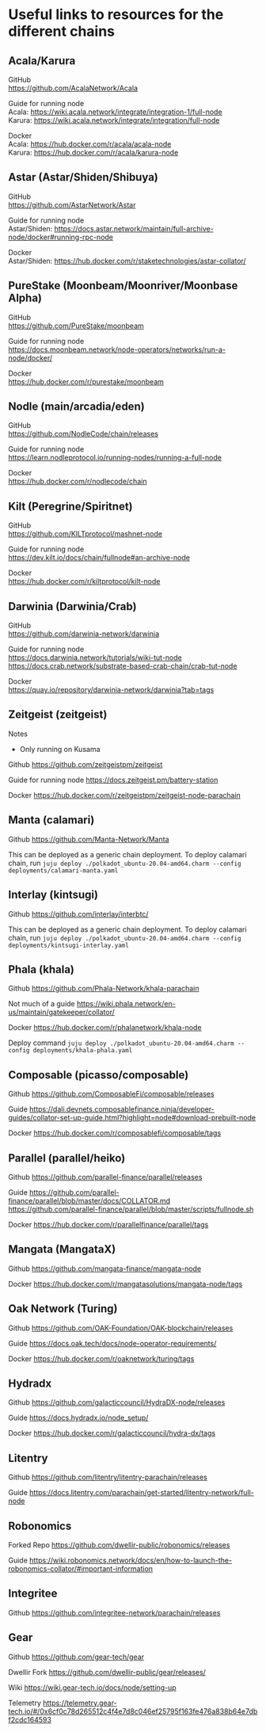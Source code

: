 # Useful links to resources for the different chains

## Acala/Karura
GitHub  
https://github.com/AcalaNetwork/Acala

Guide for running node  
Acala: https://wiki.acala.network/integrate/integration-1/full-node  
Karura: https://wiki.acala.network/integrate/integration/full-node

Docker  
Acala: https://hub.docker.com/r/acala/acala-node  
Karura: https://hub.docker.com/r/acala/karura-node

## Astar (Astar/Shiden/Shibuya)
GitHub  
https://github.com/AstarNetwork/Astar

Guide for running node  
Astar/Shiden: https://docs.astar.network/maintain/full-archive-node/docker#running-rpc-node

Docker  
Astar/Shiden: https://hub.docker.com/r/staketechnologies/astar-collator/

## PureStake (Moonbeam/Moonriver/Moonbase Alpha)
GitHub  
https://github.com/PureStake/moonbeam

Guide for running node  
https://docs.moonbeam.network/node-operators/networks/run-a-node/docker/

Docker  
https://hub.docker.com/r/purestake/moonbeam

## Nodle (main/arcadia/eden)
GitHub  
https://github.com/NodleCode/chain/releases

Guide for running node  
https://learn.nodleprotocol.io/running-nodes/running-a-full-node

Docker  
https://hub.docker.com/r/nodlecode/chain

## Kilt (Peregrine/Spiritnet)
GitHub  
https://github.com/KILTprotocol/mashnet-node

Guide for running node  
https://dev.kilt.io/docs/chain/fullnode#an-archive-node

Docker  
https://hub.docker.com/r/kiltprotocol/kilt-node

## Darwinia (Darwinia/Crab)
GitHub  
https://github.com/darwinia-network/darwinia

Guide for running node  
https://docs.darwinia.network/tutorials/wiki-tut-node
https://docs.crab.network/substrate-based-crab-chain/crab-tut-node

Docker  
https://quay.io/repository/darwinia-network/darwinia?tab=tags

## Zeitgeist (zeitgeist)
Notes
- Only running on Kusama

Github
https://github.com/zeitgeistpm/zeitgeist

Guide for running node
https://docs.zeitgeist.pm/battery-station

Docker
https://hub.docker.com/r/zeitgeistpm/zeitgeist-node-parachain


## Manta (calamari)
Github
https://github.com/Manta-Network/Manta

This can be deployed as a generic chain deployment. To deploy calamari chain, run
`juju deploy ./polkadot_ubuntu-20.04-amd64.charm --config deployments/calamari-manta.yaml`

## Interlay (kintsugi)
Github
https://github.com/interlay/interbtc/

This can be deployed as a generic chain deployment. To deploy calamari chain, run
`juju deploy ./polkadot_ubuntu-20.04-amd64.charm --config deployments/kintsugi-interlay.yaml`

## Phala (khala)
Github
https://github.com/Phala-Network/khala-parachain

Not much of a guide
https://wiki.phala.network/en-us/maintain/gatekeeper/collator/

Docker
https://hub.docker.com/r/phalanetwork/khala-node

Deploy command
`juju deploy ./polkadot_ubuntu-20.04-amd64.charm --config deployments/khala-phala.yaml`

## Composable (picasso/composable)
Github
https://github.com/ComposableFi/composable/releases

Guide
https://dali.devnets.composablefinance.ninja/developer-guides/collator-set-up-guide.html?highlight=node#download-prebuilt-node

Docker
https://hub.docker.com/r/composablefi/composable/tags


## Parallel (parallel/heiko)
Github
https://github.com/parallel-finance/parallel/releases

Guide
https://github.com/parallel-finance/parallel/blob/master/docs/COLLATOR.md
https://github.com/parallel-finance/parallel/blob/master/scripts/fullnode.sh

Docker
https://hub.docker.com/r/parallelfinance/parallel/tags

## Mangata (MangataX)
Github
https://github.com/mangata-finance/mangata-node

Docker
https://hub.docker.com/r/mangatasolutions/mangata-node/tags


## Oak Network (Turing)
Github
https://github.com/OAK-Foundation/OAK-blockchain/releases

Guide
https://docs.oak.tech/docs/node-operator-requirements/

Docker
https://hub.docker.com/r/oaknetwork/turing/tags

## Hydradx
Github
https://github.com/galacticcouncil/HydraDX-node/releases

Guide
https://docs.hydradx.io/node_setup/

Docker
https://hub.docker.com/r/galacticcouncil/hydra-dx/tags

## Litentry
Github
https://github.com/litentry/litentry-parachain/releases

Guide
https://docs.litentry.com/parachain/get-started/litentry-network/full-node

## Robonomics
Forked Repo
https://github.com/dwellir-public/robonomics/releases

Guide
https://wiki.robonomics.network/docs/en/how-to-launch-the-robonomics-collator/#important-information

## Integritee
Github
https://github.com/integritee-network/parachain/releases

## Gear
Github
https://github.com/gear-tech/gear

Dwellir Fork 
https://github.com/dwellir-public/gear/releases/

Wiki
https://wiki.gear-tech.io/docs/node/setting-up

Telemetry
https://telemetry.gear-tech.io/#/0x6cf0c78d265512c4f4e7d8c046ef25795f163fe476a838b64e7dbf2cdc164593
